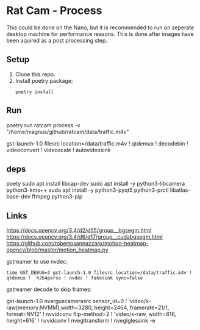 # Rat Cam - Process
This could be done on the Nano, but it is recommended to run on seperate desktop machine for performance reasons. This is done after images have been aquired as a post processing step.

## Setup
1. Clone this repo.
2. Install poetry package:
    ```
    poetry install
    ```
## Run
poetry run ratcam process -v "/home/magnus/github/ratcam/data/traffic.m4v"

gst-launch-1.0 filesrc location=/data/traffic.m4v ! qtdemux ! decodebin ! videoconvert ! videoscale ! autovideosink


## deps
poety
sudo apt install libcap-dev
sudo apt install -y python3-libcamera python3-kms++
sudo apt install -y python3-pyqt5 python3-prctl libatlas-base-dev ffmpeg python3-pip


## Links
https://docs.opencv.org/3.4/d2/d55/group__bgsegm.html
https://docs.opencv.org/3.4/d6/d17/group__cudabgsegm.html
https://github.com/robertosannazzaro/motion-heatmap-opencv/blob/master/motion_heatmap.py

gstreamer to use nvdec:
```
time GST_DEBUG=3 gst-launch-1.0 filesrc location=/data/traffic.m4v ! qtdemux !  h264parse ! nvdec ! fakesink sync=false
```
gstreamer decode to skip frames:


gst-launch-1.0 nvarguscamerasrc sensor_id=0 ! 'video/x-raw(memory:NVMM),width=3280, height=2464, framerate=21/1, format=NV12' ! nvvidconv flip-method=2 ! 'video/x-raw, width=816, height=616' ! nvvidconv ! nvegltransform ! nveglglessink -e
